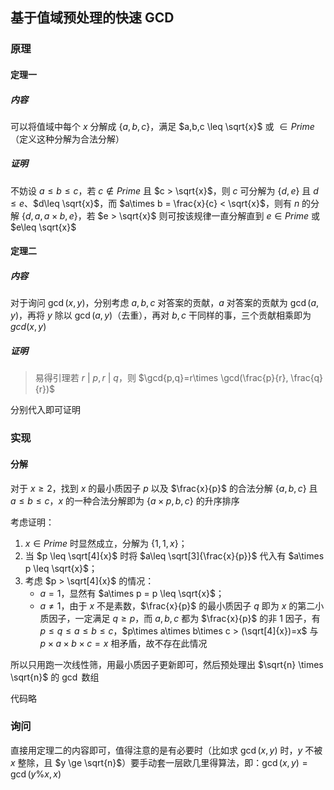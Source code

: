 ## 基于值域预处理的快速 GCD

### 原理

#### 定理一

##### 内容

可以将值域中每个 $x$ 分解成 $\{a,b,c\}$，满足 $a,b,c \leq \sqrt{x}$ 或 $\in Prime$ （定义这种分解为合法分解）

##### 证明

不妨设 $a\leq b\leq c$，若 $c \notin Prime$ 且 $c > \sqrt{x}$，则 $c$ 可分解为 $\{d,e\}$ 且 $d\leq e$、$d\leq \sqrt{x}$，而 $a\times b = \frac{x}{c} < \sqrt{x}$，则有 $n$ 的分解 $\{d,a,a\times b,e\}$，若 $e > \sqrt{x}$ 则可按该规律一直分解直到 $e\in Prime$ 或 $e\leq \sqrt{x}$

#### 定理二

##### 内容

对于询问 $\gcd(x,y)$，分别考虑 $a,b,c$ 对答案的贡献，$a$ 对答案的贡献为 $\gcd(a,y)$，再将 $y$ 除以 $\gcd(a, y)$（去重），再对 $b,c$ 干同样的事，三个贡献相乘即为 $gcd(x,y)$

##### 证明

> 易得引理若 $r\ |\ p,r\ |\ q$，则 $\gcd{p,q}=r\times \gcd(\frac{p}{r}, \frac{q}{r})$

分别代入即可证明

### 实现

#### 分解

对于 $x\geq 2$，找到 $x$ 的最小质因子 $p$ 以及 $\frac{x}{p}$ 的合法分解 $\{a,b,c\}$ 且 $a\leq b\leq c$，$x$ 的一种合法分解即为 $\{a\times p,b,c\}$ 的升序排序

考虑证明：

1. $x\in Prime$ 时显然成立，分解为 $\{1, 1, x\}$；
2. 当 $p \leq \sqrt[4]{x}$ 时将 $a\leq \sqrt[3]{\frac{x}{p}}$ 代入有 $a\times p \leq \sqrt{x}$；
3. 考虑 $p > \sqrt[4]{x}$ 的情况：
   - $a=1$，显然有 $a\times p = p \leq \sqrt{x}$；
   - $a\ne 1$，由于 $x$ 不是素数，$\frac{x}{p}$ 的最小质因子 $q$ 即为 $x$ 的第二小质因子，一定满足 $q \ge p$，而 $a,b,c$ 都为 $\frac{x}{p}$ 的非 $1$ 因子，有 $p\leq q \leq a\leq b \leq c$，$p\times a\times b\times c > (\sqrt[4]{x})=x$ 与 $p\times a\times b\times c=x$ 相矛盾，故不存在此情况

所以只用跑一次线性筛，用最小质因子更新即可，然后预处理出 $\sqrt{n} \times \sqrt{n}$ 的 $\gcd$ 数组

代码略

### 询问

直接用定理二的内容即可，值得注意的是有必要时（比如求 $\gcd(x,y)$ 时，$y$ 不被 $x$ 整除，且 $y \ge \sqrt{n}$）要手动套一层欧几里得算法，即：$\gcd(x,y)=\gcd(y\%x,x)$ 